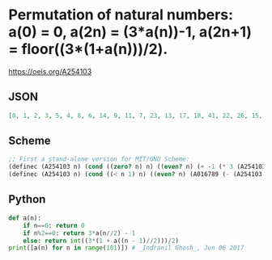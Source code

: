 # Permutation of natural numbers: a\(0\) \= 0, a\(2n\) \= \(3\*a\(n\)\)\-1, a\(2n\+1\) \= floor\(\(3\*\(1\+a\(n\)\)\)/2\)\.
https://oeis.org/A254103
## JSON
```JSON
[0, 1, 2, 3, 5, 4, 8, 6, 14, 9, 11, 7, 23, 13, 17, 10, 41, 22, 26, 15, 32, 18, 20, 12, 68, 36, 38, 21, 50, 27, 29, 16, 122, 63, 65, 34, 77, 40, 44, 24, 95, 49, 53, 28, 59, 31, 35, 19, 203, 103, 107, 55, 113, 58, 62, 33, 149, 76, 80, 42, 86, 45, 47, 25, 365, 184, 188, 96, 194, 99, 101, 52, 230, 117, 119, 61, 131, 67, 71, 37, 284, 144, 146, 75, 158, 81, 83, 43]
```
## Scheme
```Scheme
;; First a stand-alone version for MIT/GNU Scheme:
(definec (A254103 n) (cond ((zero? n) n) ((even? n) (+ -1 (* 3 (A254103 (/ n 2))))) (else (floor->exact (/ (* 3 (+ 1 (A254103 (/ (- n 1) 2)))) 2)))))
(definec (A254103 n) (cond ((< n 1) n) ((even? n) (A016789 (- (A254103 (/ n 2)) 1))) (else (A032766 (+ 1 (A254103 (/ (- n 1) 2))))))) ;; Above represented with A-numbers.
```
## Python
```Python
def a(n):
    if n==0: return 0
    if n%2==0: return 3*a(n//2) - 1
    else: return int((3*(1 + a((n - 1)//2)))/2)
print([a(n) for n in range(101)]) # _Indranil Ghosh_, Jun 06 2017
```
